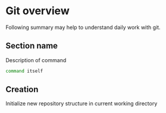 # Git overview
Following summary may help to understand daily work with git.

## Section name
Description of command
```sh
command itself
```

## Creation

Initialize new repository structure in current working directory
```sh

```
